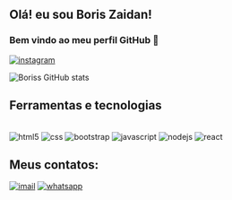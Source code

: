 
## Olá! eu sou Boris Zaidan!
### Bem vindo ao meu perfil GitHub 👋

[![instagram](https://img.shields.io/badge/Instagram-E4405F?style=for-the-badge&logo=instagram&logoColor=white)](https://instagram.com/bzmgs31/)

![Boriss GitHub stats](https://github-readme-stats.vercel.app/api?username=devBzaidan&show_icons=true&theme=merko)

## Ferramentas e tecnologias 

<div style="display: inline_block"><br/>
  <img  aling="center"alt="html5"src="https://img.shields.io/badge/HTML5-E34F26?style=for-the-badge&logo=html5&logoColor=white"/>
  <img  aling="center"alt="css"src="https://img.shields.io/badge/CSS3-1572B6?style=for-the-badge&logo=css3&logoColor=white"/>
  <img aling="center"alt="bootstrap"src="https://img.shields.io/badge/Bootstrap-563D7C?style=for-the-badge&logo=bootstrap&logoColor=white"/>
  <img  aling="center"alt="javascript"src="https://img.shields.io/badge/JavaScript-F7DF1E?style=for-the-badge&logo=javascript&logoColor=black"/>
  <img  aling="center"alt="nodejs"src="https://img.shields.io/badge/Node.js-43853D?style=for-the-badge&logo=node.js&logoColor=white"/>
  <img  aling="center"alt="react"src="https://img.shields.io/badge/React-20232A?style=for-the-badge&logo=react&logoColor=61DAFB"/>


## Meus contatos:

[![imail](https://img.shields.io/badge/Gmail-D14836?style=for-the-badge&logo=gmail&logoColor=white)](https://bszmgs31@gmail.com)
[![whatsapp](https://img.shields.io/badge/WhatsApp-25D366?style=for-the-badge&logo=whatsapp&logoColor=white)](https://api.whatsapp.com/send?phone=5532991131338)


